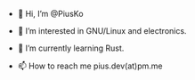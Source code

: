 - 👋 Hi, I’m @PiusKo
 
- 👀 I’m interested in GNU/Linux and electronics.
 
- 🌱 I’m currently learning Rust.

- 📫 How to reach me pius.dev(at)pm.me

